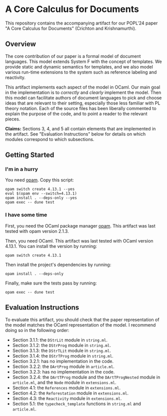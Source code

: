 # A Core Calculus for Documents

This repository contains the accompanying artifact for our POPL'24 paper "A Core Calculus for Documents" (Crichton and Krishnamurthi). 

<!-- A complete list of claims made by your paper
Download, installation, and sanity-testing instructions
Evaluation instructions
Additional artifact description (file structure, extending the tool or adding your own examples, etc.) -->

## Overview

The core contribution of our paper is a formal model of document languages. This model extends System F with the concept of templates. We provide static and dynamic semantics for templates, and we also model various run-time extensions to the system such as reference labeling and reactivity.

This artifact implements each aspect of the model in OCaml. Our main goal in the implementation is to *correctly* and *clearly* implement the model. Then this model can facilitate authors of document languages to pick and choose ideas that are relevant to their setting, especially those less familiar with PL theory notation. Each of the source files has been liberally commented to explain the purpose of the code, and to point a reader to the relevant pieces.

**Claims:** Sections 3, 4, and 5 all contain elements that are implemented in the artifact. See "Evaluation Instructions" below for details on which modules correspond to which subsections.

## Getting Started

### I'm in a hurry

You need [opam]. Copy this script:

```
opam switch create 4.13.1 --yes
eval $(opam env --switch=4.13.1)
opam install . --deps-only --yes
opam exec -- dune test
```

### I have some time

First, you need the OCaml package manager [opam]. This artifact was last tested with opam version 2.1.3.

Then, you need OCaml. This artifact was last tested with OCaml version 4.13.1. You can install the version by running:

```
opam switch create 4.13.1
```

Then install the project's dependencies by running:

```
opam install . --deps-only
```

Finally, make sure the tests pass by running:

```
opam exec -- dune test
```

## Evaluation Instructions

To evaluate this artifact, you should check that the paper representation of the model matches the OCaml representation of the model. I recommend doing so in the following order:

* Section 3.1.1: the `DStrLit` module in `string.ml`.
* Section 3.1.2: the `DStrProg` module in `string.ml`.
* Section 3.1.3: the `DStrTLit` module in `string.ml`.
* Section 3.1.4: the `DStrTProg` module in `string.ml`.
* Section 3.2.1: has no implementation in the code.
* Section 3.2.2: the `DArtProg` module in `article.ml`.
* Section 3.2.3: has no implementation in the code.
* Section 3.2.4: the `DArtTProg` module and the `DArtTProgNested` module in `article.ml`, and the `Node` module in `extensions.ml`.
* Section 4.1: the `References` module in `extensions.ml`.
* Section 4.2: the `Reforestation` module in `extensions.ml`.
* Section 4.3: the `Reactivity` module in `extensions.ml`.
* Section 5.1: the `typecheck_template` functions in `string.ml` and `article.ml`.

[opam]: https://opam.ocaml.org/doc/Install.html